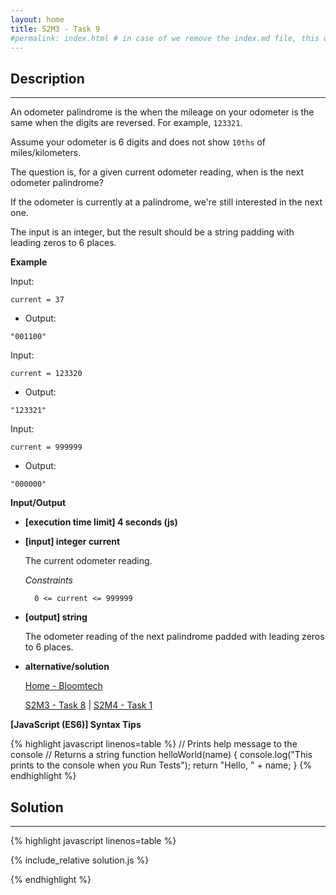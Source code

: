 ```yaml
---
layout: home
title: S2M3 - Task 9
#permalink: index.html # in case of we remove the index.md file, this doc will be the index page
---
```


<div class="row">
<div class="columnStmt" markdown="1">

## Description
------

An odometer palindrome is the when the mileage on your odometer is the same when the digits are reversed. For example, `123321`.

Assume your odometer is 6 digits and does not show `10ths` of miles/kilometers.

The question is, for a given current odometer reading, when is the next odometer palindrome?

If the odometer is currently at a palindrome, we're still interested in the next one.

The input is an integer, but the result should be a string padding with leading zeros to 6 places.

**Example**

Input:
```
current = 37
```
-   Output:
```
"001100"
```
Input:
```
current = 123320
```
-   Output:
```
"123321"
```
Input:
```
current = 999999
```
-   Output:
```
"000000"
```
**Input/Output**

* **[execution time limit] 4 seconds (js)**

* **[input] integer current**

    The current odometer reading.

    *Constraints*

        0 <= current <= 999999

* **[output] string**

    The odometer reading of the next palindrome padded with leading zeros to 6 places.

* **alternative/solution**    

    [Home - Bloomtech](../../code-signal-arcade-bloomtech/README.html) 
    
    [S2M3 - Task 8](../S2M3_Task_8/README.html) | [S2M4 - Task 1](../S2M4_Task_1/README.html) 

**[JavaScript (ES6)] Syntax Tips**

{% highlight javascript linenos=table %}
// Prints help message to the console
// Returns a string
function helloWorld(name) {
    console.log("This prints to the console when you Run Tests");
    return "Hello, " + name;
}
{% endhighlight %}

</div>
<div class="columnSol" markdown="1">

## Solution
------

{% highlight javascript linenos=table %}

{% include_relative solution.js %}

{% endhighlight %}

</div>
</div>